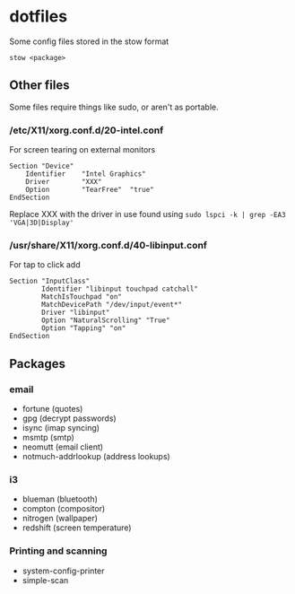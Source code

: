 # dotfiles

Some config files stored in the stow format

`stow <package>`

## Other files

Some files require things like sudo, or aren't as portable.

### /etc/X11/xorg.conf.d/20-intel.conf

For screen tearing on external monitors

```xf86conf
Section "Device"
    Identifier    "Intel Graphics"
    Driver        "XXX"
    Option        "TearFree"  "true"
EndSection
```

Replace XXX with the driver in use found using
`sudo lspci -k | grep -EA3 'VGA|3D|Display'`

### /usr/share/X11/xorg.conf.d/40-libinput.conf

For tap to click add

```xf86conf
Section "InputClass"
        Identifier "libinput touchpad catchall"
        MatchIsTouchpad "on"
        MatchDevicePath "/dev/input/event*"
        Driver "libinput"
        Option "NaturalScrolling" "True"
        Option "Tapping" "on"
EndSection
```

## Packages

### email

- fortune (quotes)
- gpg (decrypt passwords)
- isync (imap syncing)
- msmtp (smtp)
- neomutt (email client)
- notmuch-addrlookup (address lookups)

### i3

- blueman (bluetooth)
- compton (compositor)
- nitrogen (wallpaper)
- redshift (screen temperature)

### Printing and scanning

- system-config-printer
- simple-scan
